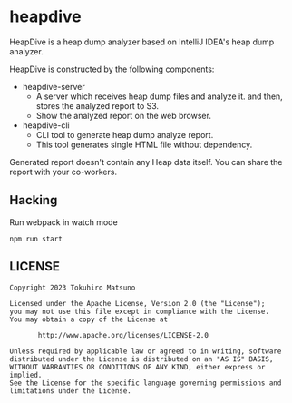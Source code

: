 # heapdive

HeapDive is a heap dump analyzer based on IntelliJ IDEA's heap dump analyzer.

HeapDive is constructed by the following components:

- heapdive-server
    - A server which receives heap dump files and analyze it. and then, stores the analyzed report to S3.
    - Show the analyzed report on the web browser.
- heapdive-cli
    - CLI tool to generate heap dump analyze report.
    - This tool generates single HTML file without dependency.

Generated report doesn't contain any Heap data itself. You can share the report with your co-workers.

## Hacking

Run webpack in watch mode

    npm run start

## LICENSE

    Copyright 2023 Tokuhiro Matsuno
    
    Licensed under the Apache License, Version 2.0 (the "License");
    you may not use this file except in compliance with the License.
    You may obtain a copy of the License at
    
           http://www.apache.org/licenses/LICENSE-2.0
    
    Unless required by applicable law or agreed to in writing, software
    distributed under the License is distributed on an "AS IS" BASIS,
    WITHOUT WARRANTIES OR CONDITIONS OF ANY KIND, either express or implied.
    See the License for the specific language governing permissions and
    limitations under the License.
